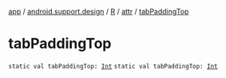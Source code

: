 [app](../../../index.md) / [android.support.design](../../index.md) / [R](../index.md) / [attr](index.md) / [tabPaddingTop](.)

# tabPaddingTop

`static val tabPaddingTop: `[`Int`](https://kotlinlang.org/api/latest/jvm/stdlib/kotlin/-int/index.html)
`static val tabPaddingTop: `[`Int`](https://kotlinlang.org/api/latest/jvm/stdlib/kotlin/-int/index.html)